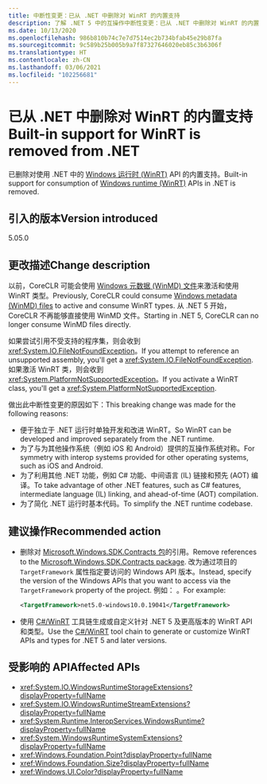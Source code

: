 ```yaml
---
title: 中断性变更：已从 .NET 中删除对 WinRT 的内置支持
description: 了解 .NET 5 中的互操作中断性变更：已从 .NET 中删除对 WinRT 的内置支持。
ms.date: 10/13/2020
ms.openlocfilehash: 986b810b74c7e7d7514ec2b734bfab45e29b87fa
ms.sourcegitcommit: 9c589b25b005b9a7f87327646020eb85c3b6306f
ms.translationtype: HT
ms.contentlocale: zh-CN
ms.lasthandoff: 03/06/2021
ms.locfileid: "102256681"
---
```

# <a name="built-in-support-for-winrt-is-removed-from-net"></a><span data-ttu-id="3deaa-103">已从 .NET 中删除对 WinRT 的内置支持</span><span class="sxs-lookup"><span data-stu-id="3deaa-103">Built-in support for WinRT is removed from .NET</span></span>

<span data-ttu-id="3deaa-104">已删除对使用 .NET 中的 [Windows 运行时 (WinRT)](/uwp/winrt-cref/winrt-type-system) API 的内置支持。</span><span class="sxs-lookup"><span data-stu-id="3deaa-104">Built-in support for consumption of [Windows runtime (WinRT)](/uwp/winrt-cref/winrt-type-system) APIs in .NET is removed.</span></span>

## <a name="version-introduced"></a><span data-ttu-id="3deaa-105">引入的版本</span><span class="sxs-lookup"><span data-stu-id="3deaa-105">Version introduced</span></span>

<span data-ttu-id="3deaa-106">5.0</span><span class="sxs-lookup"><span data-stu-id="3deaa-106">5.0</span></span>

## <a name="change-description"></a><span data-ttu-id="3deaa-107">更改描述</span><span class="sxs-lookup"><span data-stu-id="3deaa-107">Change description</span></span>

<span data-ttu-id="3deaa-108">以前，CoreCLR 可能会使用 [Windows 元数据 (WinMD) 文件](/uwp/winrt-cref/winmd-files)来激活和使用 WinRT 类型。</span><span class="sxs-lookup"><span data-stu-id="3deaa-108">Previously, CoreCLR could consume [Windows metadata (WinMD) files](/uwp/winrt-cref/winmd-files) to active and consume WinRT types.</span></span> <span data-ttu-id="3deaa-109">从 .NET 5 开始，CoreCLR 不再能够直接使用 WinMD 文件。</span><span class="sxs-lookup"><span data-stu-id="3deaa-109">Starting in .NET 5, CoreCLR can no longer consume WinMD files directly.</span></span>

<span data-ttu-id="3deaa-110">如果尝试引用不受支持的程序集，则会收到 <xref:System.IO.FileNotFoundException>。</span><span class="sxs-lookup"><span data-stu-id="3deaa-110">If you attempt to reference an unsupported assembly, you'll get a <xref:System.IO.FileNotFoundException>.</span></span> <span data-ttu-id="3deaa-111">如果激活 WinRT 类，则会收到 <xref:System.PlatformNotSupportedException>。</span><span class="sxs-lookup"><span data-stu-id="3deaa-111">If you activate a WinRT class, you'll get a <xref:System.PlatformNotSupportedException>.</span></span>

<span data-ttu-id="3deaa-112">做出此中断性变更的原因如下：</span><span class="sxs-lookup"><span data-stu-id="3deaa-112">This breaking change was made for the following reasons:</span></span>

- <span data-ttu-id="3deaa-113">便于独立于 .NET 运行时单独开发和改进 WinRT。</span><span class="sxs-lookup"><span data-stu-id="3deaa-113">So WinRT can be developed and improved separately from the .NET runtime.</span></span>
- <span data-ttu-id="3deaa-114">为了与为其他操作系统（例如 iOS 和 Android）提供的互操作系统对称。</span><span class="sxs-lookup"><span data-stu-id="3deaa-114">For symmetry with interop systems provided for other operating systems, such as iOS and Android.</span></span>
- <span data-ttu-id="3deaa-115">为了利用其他 .NET 功能，例如 C# 功能、中间语言 (IL) 链接和预先 (AOT) 编译。</span><span class="sxs-lookup"><span data-stu-id="3deaa-115">To take advantage of other .NET features, such as C# features, intermediate language (IL) linking, and ahead-of-time (AOT) compilation.</span></span>
- <span data-ttu-id="3deaa-116">为了简化 .NET 运行时基本代码。</span><span class="sxs-lookup"><span data-stu-id="3deaa-116">To simplify the .NET runtime codebase.</span></span>

## <a name="recommended-action"></a><span data-ttu-id="3deaa-117">建议操作</span><span class="sxs-lookup"><span data-stu-id="3deaa-117">Recommended action</span></span>

- <span data-ttu-id="3deaa-118">删除对 [Microsoft.Windows.SDK.Contracts 包](https://www.nuget.org/packages/Microsoft.Windows.SDK.Contracts)的引用。</span><span class="sxs-lookup"><span data-stu-id="3deaa-118">Remove references to the [Microsoft.Windows.SDK.Contracts package](https://www.nuget.org/packages/Microsoft.Windows.SDK.Contracts).</span></span>  <span data-ttu-id="3deaa-119">改为通过项目的 `TargetFramework` 属性指定要访问的 Windows API 版本。</span><span class="sxs-lookup"><span data-stu-id="3deaa-119">Instead, specify the version of the Windows APIs that you want to access via the `TargetFramework` property of the project.</span></span>  <span data-ttu-id="3deaa-120">例如： 。</span><span class="sxs-lookup"><span data-stu-id="3deaa-120">For example:</span></span>

  ```xml
  <TargetFramework>net5.0-windows10.0.19041</TargetFramework>
  ```

- <span data-ttu-id="3deaa-121">使用 [C#/WinRT](/windows/uwp/csharp-winrt/) 工具链生成或自定义针对 .NET 5 及更高版本的 WinRT API 和类型。</span><span class="sxs-lookup"><span data-stu-id="3deaa-121">Use the [C#/WinRT](/windows/uwp/csharp-winrt/) tool chain to generate or customize WinRT APIs and types for .NET 5 and later versions.</span></span>

## <a name="affected-apis"></a><span data-ttu-id="3deaa-122">受影响的 API</span><span class="sxs-lookup"><span data-stu-id="3deaa-122">Affected APIs</span></span>

- <xref:System.IO.WindowsRuntimeStorageExtensions?displayProperty=fullName>
- <xref:System.IO.WindowsRuntimeStreamExtensions?displayProperty=fullName>
- <xref:System.Runtime.InteropServices.WindowsRuntime?displayProperty=fullName>
- <xref:System.WindowsRuntimeSystemExtensions?displayProperty=fullName>
- <xref:Windows.Foundation.Point?displayProperty=fullName>
- <xref:Windows.Foundation.Size?displayProperty=fullName>
- <xref:Windows.UI.Color?displayProperty=fullName>

<!--

### Affected APIs

- `T:System.IO.WindowsRuntimeStorageExtensions`
- `T: System.IO.WindowsRuntimeStreamExtensions`
- `N:System.Runtime.InteropServices.WindowsRuntime`
- `T:System.WindowsRuntimeSystemExtensions`
- `T:Windows.Foundation.Point`
- `T:Windows.Foundation.Size`
- `T:Windows.UI.Color`

### Category

Interop

-->
